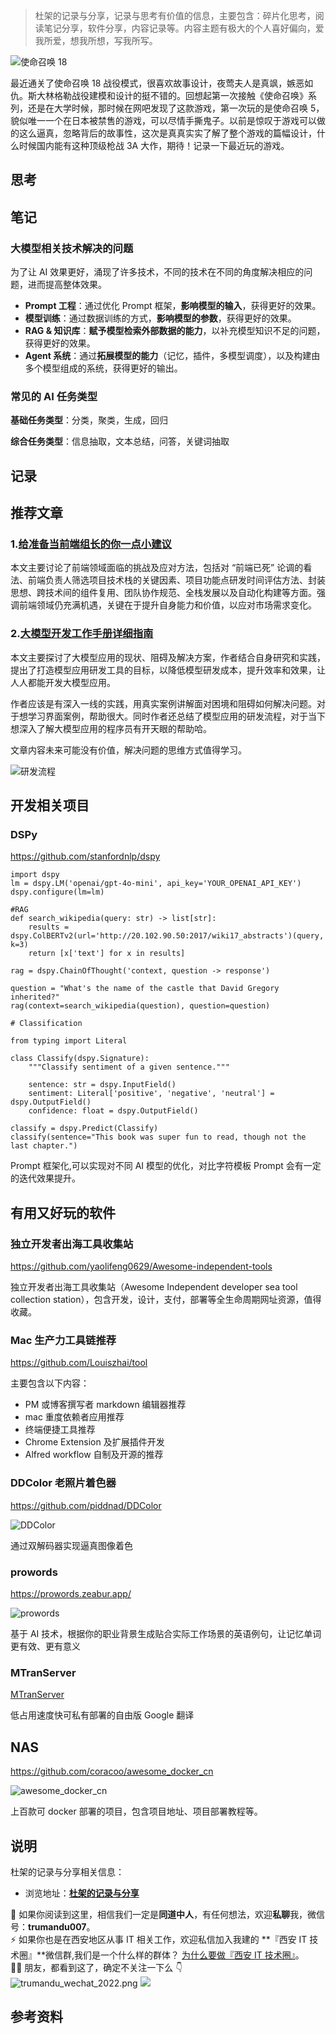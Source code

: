 > 杜架的记录与分享，记录与思考有价值的信息，主要包含：碎片化思考，阅读笔记分享，软件分享，内容记录等。内容主题有极大的个人喜好偏向，爱我所爱，想我所想，写我所写。

![使命召唤 18](https://static.trumandu.top/yank-note-picgo-img-20250307211703.jpg)

最近通关了使命召唤 18 战役模式，很喜欢故事设计，夜莺夫人是真飒，嫉恶如仇。斯大林格勒战役建模和设计的挺不错的。回想起第一次接触《使命召唤》系列，还是在大学时候，那时候在网吧发现了这款游戏，第一次玩的是使命召唤 5，貌似唯一一个在日本被禁售的游戏，可以尽情手撕鬼子。以前是惊叹于游戏可以做的这么逼真，忽略背后的故事性，这次是真真实实了解了整个游戏的篇幅设计，什么时候国内能有这种顶级枪战 3A 大作，期待！记录一下最近玩的游戏。

## 思考

## 笔记

### 大模型相关技术解决的问题

为了让 AI 效果更好，涌现了许多技术，不同的技术在不同的角度解决相应的问题，进而提高整体效果。

-   **Prompt 工程**：通过优化 Prompt 框架，**影响模型的输入**，获得更好的效果。
-   **模型训练**：通过数据训练的方式，**影响模型的参数**，获得更好的效果。
-   **RAG & 知识库**：**赋予模型检索外部数据的能力**，以补充模型知识不足的问题，获得更好的效果。
-   **Agent 系统**：通过**拓展模型的能力**（记忆，插件，多模型调度），以及构建由多个模型组成的系统，获得更好的输出。

### 常见的 AI 任务类型

**基础任务类型**：分类，聚类，生成，回归

**综合任务类型**：信息抽取，文本总结，问答，关键词抽取

## 记录

## 推荐文章

### 1.[给准备当前端组长的你一点小建议](https://juejin.cn/post/7472573150003167243)

本文主要讨论了前端领域面临的挑战及应对方法，包括对 “前端已死” 论调的看法、前端负责人筛选项目技术栈的关键因素、项目功能点研发时间评估方法、封装思想、跨技术间的组件复用、团队协作规范、全栈发展以及自动化构建等方面。强调前端领域仍充满机遇，关键在于提升自身能力和价值，以应对市场需求变化。

### 2.[大模型开发工作手册详细指南](https://mp.weixin.qq.com/s/2epsTaup1mvmtGT1MJXg4g)

本文主要探讨了大模型应用的现状、阻碍及解决方案，作者结合自身研究和实践，提出了打造模型应用研发工具的目标，以降低模型研发成本，提升效率和效果，让人人都能开发大模型应用。

作者应该是有深入一线的实践，用真实案例讲解面对困境和阻碍如何解决问题。对于想学习界面案例，帮助很大。同时作者还总结了模型应用的研发流程，对于当下想深入了解大模型应用的程序员有开天眼的帮助哈。

文章内容未来可能没有价值，解决问题的思维方式值得学习。

![研发流程](https://static.trumandu.top/yank-note-picgo-img-20250307111431.png)

## 开发相关项目

### DSPy

https://github.com/stanfordnlp/dspy

```
import dspy
lm = dspy.LM('openai/gpt-4o-mini', api_key='YOUR_OPENAI_API_KEY')
dspy.configure(lm=lm)

#RAG
def search_wikipedia(query: str) -> list[str]:
    results = dspy.ColBERTv2(url='http://20.102.90.50:2017/wiki17_abstracts')(query, k=3)
    return [x['text'] for x in results]

rag = dspy.ChainOfThought('context, question -> response')

question = "What's the name of the castle that David Gregory inherited?"
rag(context=search_wikipedia(question), question=question)

# Classification

from typing import Literal

class Classify(dspy.Signature):
    """Classify sentiment of a given sentence."""

    sentence: str = dspy.InputField()
    sentiment: Literal['positive', 'negative', 'neutral'] = dspy.OutputField()
    confidence: float = dspy.OutputField()

classify = dspy.Predict(Classify)
classify(sentence="This book was super fun to read, though not the last chapter.")

```

Prompt 框架化,可以实现对不同 AI 模型的优化，对比字符模板 Prompt 会有一定的迭代效果提升。

## 有用又好玩的软件

### 独立开发者出海工具收集站

https://github.com/yaolifeng0629/Awesome-independent-tools

独立开发者出海工具收集站（Awesome Independent developer sea tool collection station），包含开发，设计，支付，部署等全生命周期网址资源，值得收藏。

### Mac 生产力工具链推荐

https://github.com/Louiszhai/tool

主要包含以下内容：

-   PM 或博客撰写者 markdown 编辑器推荐
-   mac 重度依赖者应用推荐
-   终端便捷工具推荐
-   Chrome Extension 及扩展插件开发
-   Alfred workflow 自制及开源的推荐

### DDColor 老照片着色器

https://github.com/piddnad/DDColor

![DDColor](https://static.trumandu.top/yank-note-picgo-img-20250305132401.png)

通过双解码器实现逼真图像着色

### prowords

https://prowords.zeabur.app/

![prowords](https://static.trumandu.top/yank-note-picgo-img-20250307102010.png)

基于 AI 技术，根据你的职业背景生成贴合实际工作场景的英语例句，让记忆单词更有效、更有意义

### MTranServer

[MTranServer](https://github.com/xxnuo/MTranServer)

低占用速度快可私有部署的自由版 Google 翻译

## NAS

https://github.com/coracoo/awesome_docker_cn

![awesome_docker_cn](https://static.trumandu.top/yank-note-picgo-img-20250307102158.png)

上百款可 docker 部署的项目，包含项目地址、项目部署教程等。

## 说明

杜架的记录与分享相关信息：

-   浏览地址：[**杜架的记录与分享**](http://blog.trumandu.top/categories/杜架的记录与分享/)

🙌 如果你阅读到这里，相信我们一定是**同道中人**，有任何想法，欢迎**私聊**我，微信号：**trumandu007**。<br />⚡️ 如果你也是在西安地区从事 IT 相关工作，欢迎私信加入我建的 **『西安 IT 技术圈』**微信群,我们是一个什么样的群体？ [为什么要做『西安 IT 技术圈』](https://mp.weixin.qq.com/s?__biz=MzI4NTMwNTQ5Mg==&mid=2247483684&idx=1&sn=4c1f96c16463601a7e220a06649f4cd3)。<br />👬🏻 朋友，都看到这了，确定不关注一下么 👇<br />
![trumandu_wechat_2022.png](https://static.trumandu.top/trumandu_wechat_2022.png)
![](https://static.trumandu.top/view_good_share.gif)

## 参考资料

